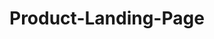 # Product-Landing-Page

<!DOCTYPE html>
<html>
  <head>
    <title>  WeTech Landing Page </title>
    <style>
      body {
        background-image: url(https://encrypted-tbn0.gstatic.com/images?q=tbn%3AANd9GcSTodNabP1o0GQPNIcfFeCqNb5EQ0H3r6H8nQcd4_Kt3pzbLiMy&usqp=CAU);
      background-size: cover;
        background-blend-mode: multiply;
      }
   #header {
     height: 6vh;
      }
   #nav-bar {
     position: fixed;
     
     background-color: rgb(18,19,231);
     overflow: hidden;
     top: 0;
     width: 100%;
      }
       .nav-class {
         color: white;
      }
      #nav-bar a {
        float: right;
        display: block;
        text-decoration: none;
        text-align: center;
       
        color: white;
      }
      #nav-bar ul {
        list-style: none;
        display: inline;
        text-align: right;
      }
  #header-img {
width: 100px;
      }
    #nav-bar li {
     display: inline;
     list-style: none;
      }
      #nav-bar li a {
        height: 50px;
        width: 6em;
        text-decoration: none;
        line-height: 1.5;
        font-size: 2em;
       text-align: center;
      }
       
      
     
      

  
      
      .landing {
        height: 8vh;
        background: #eeeeee;
        text-align: center;
        font-size: 5em;
        line-height: 1.5;
        color: rgb(18,19,231);
      }
      .search {
     width: 15em;
        height: 20px;
        font-size: 20px;
      }
      .submit {
        background-color: green;
        font-size: 20px;
        height: 2em;
      }
      .more {
        line-height: 10;
      }
      section {
       
     
  
       
        line-height: 2;
      }
      #many {
        text-align: center;
      }
      h2 {
        font-size: 4em;
        color: white;
      }
      p {
        font-size: 2em;
        color: white;
      }
      .img {
        width: 200px;
        
      }
      #video {
        text-align: center;
      }
      #footer {
        text-align: center;
        
        height: 3vh;
        background-color: rgb(18,19,231);
      
      }
      #footer ul {
        list-style: none;
      }
      #footer li {
        display: inline;
        padding: 3em;
        font-size: 2em;
        color: white;
        line-height: 1.5;
        width: 10em;
      }
      .nav-link {
        
      }
      @media (max-width:100px) {
        p {
          font-size: 2em;
        }
      }
        #form {
          text-align: center;
          display: flex;
          justify-content: center;
          align-content: center;
      }
     #email {
        font-size: 20px;
      }
      h3 {
        font-size: 30px;
        color: white;
      }
      
      
      #submit {
      font-size: 20px;
        background-color: green;
        padding: 0.5em;
        border: none;
        border-radius: 5px;
      }
      .line {
        line-height: 1;
      }
    </style>
  </head>
  <body>
    <header id="header">
     
      <nav id="nav-bar">
      <div> <img id="header-img" src="https://encrypted-tbn0.gstatic.com/images?q=tbn%3AANd9GcTNB1cctc3xpDiir47wnRUMfR3RwUx_a9NEzHFE0_enwAfOMma2&usqp=CAU" alt="logo"> WeTech </div>
        <div>
        <ul>
          <li> <a href="#many" class="nav-link"> Home </a> </li>
          <li> <a href="#video" class="nav-link"> Services </a> </li>
          <li> <a href="#footer" class="nav-link"> Blog </a> </li>
        </ul>
        </div>
      </nav>
      </div>
    </header>
    <main>
      <div>
        <h1 class="landing"> WeTech </h1>
      </div>
      <section>
      <div class="more" style="text-align: center;">
        <input class="search" type="text" name="search" placeholder="search anything">
        <input class="submit" type="submit" placeholder="search">
      </div>
      
        <div id="many">
          <h2> The future of tech is here </h2>
        <p> Holisticly incentve  revolutionary, <br> collaboration and idea sharing before cost effective users. <br> Actual focused services before highly efficient human capital. </p>
          <h2> Start second guessing </h2>
          <p> Hold  back misleading content on the web. <br> Join the WeTech family to check the integrity of <br> the websites you behind what you find online.  </p>
          <h2>  Get started </h2>
          <img class="img" src="https://encrypted-tbn0.gstatic.com/images?q=tbn%3AANd9GcRcM6Q9uXQPU2FSEsHOw4zm-blClPRVvMlCexRjEOBwBYnPOtRr&usqp=CAU" alt="logo of html">
        
        
      
        <h2> Check out top 7 technologies </h2>
       <iframe id="video" width="560" height="315" src="https://www.youtube.com/embed/AuVHftBiDVw" frameborder="0" allow="accelerometer; autoplay; encrypted-media; gyroscope; picture-in-picture" allowfullscreen></iframe>
          </div>
        </section>                                                                             
    </main>
    <div class="line">
      <h3> Sign up for  newsletter </h3>
    
    
      <form id="form" action="https://www.freecodecamp.com/email-submit">
       <input type="email" id="email" name="email" placeholder="Enter email">
        <input type="submit" id="submit" placeholder="Sign up"> 
      </form>
    </div>
    <div>
    <footer id="footer">
    <ul>
      <li> Contact Us </li>
      <li> Feedback </li>
      <li> Polices </li>
      </ul>
      </footer>
    </div>
    
    
    
    
    
  </body>
  <script src="https://cdn.freecodecamp.org/testable-projects-fcc/v1/bundle.js"> </script>
</html>
